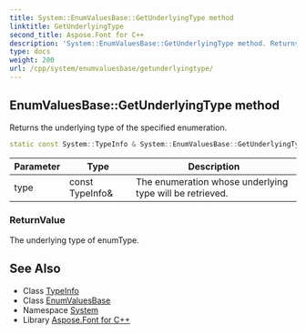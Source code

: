 ```yaml
---
title: System::EnumValuesBase::GetUnderlyingType method
linktitle: GetUnderlyingType
second_title: Aspose.Font for C++
description: 'System::EnumValuesBase::GetUnderlyingType method. Returns the underlying type of the specified enumeration in C++.'
type: docs
weight: 200
url: /cpp/system/enumvaluesbase/getunderlyingtype/
---
```

## EnumValuesBase::GetUnderlyingType method


Returns the underlying type of the specified enumeration.

```cpp
static const System::TypeInfo & System::EnumValuesBase::GetUnderlyingType(const TypeInfo &type)
```


| Parameter | Type | Description |
| --- | --- | --- |
| type | const TypeInfo\& | The enumeration whose underlying type will be retrieved. |

### ReturnValue

The underlying type of enumType.

## See Also

* Class [TypeInfo](../../typeinfo/)
* Class [EnumValuesBase](../)
* Namespace [System](../../)
* Library [Aspose.Font for C++](../../../)

